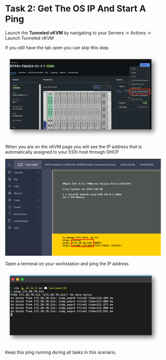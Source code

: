 # Task 2: Get The OS IP And Start A Ping

Launch the **Tunneled vKVM** by navigating to your Servers -> Actions -> Launch Tunneled vKVM

If you still have the tab open you can skip this step.

![Get The OS IP 1](./GetOSIP1.png "Get The OS IP 1")

When you are on the vKVM page you will see the IP address that is automatically assigned to your ESXi host through DHCP

![Get The OS IP 2](./GetOSIP2.png "Get The OS IP 2")

Open a terminal on your workstation and ping the IP address

![Get The OS IP 3](./GetOSIP3.png "Get The OS IP 3")

Keep this ping running during all tasks in this scenario.